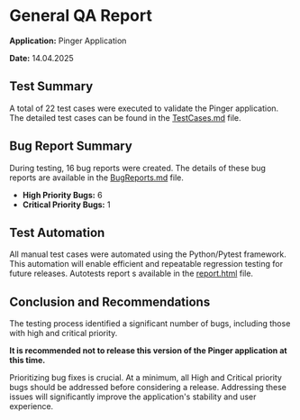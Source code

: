 # General QA Report

**Application:** Pinger Application

**Date:** 14.04.2025

## Test Summary

A total of 22 test cases were executed to validate the Pinger application. The detailed test cases can be found in the [TestCases.md](TestCases.md) file.

## Bug Report Summary

During testing, 16 bug reports were created. The details of these bug reports are available in the [BugReports.md](BugReports.md) file.

* **High Priority Bugs:** 6
* **Critical Priority Bugs:** 1

## Test Automation

All manual test cases were automated using the Python/Pytest framework. This automation will enable efficient and repeatable regression testing for future releases.
Autotests report s available in the [report.html](report.html) file.

## Conclusion and Recommendations

The testing process identified a significant number of bugs, including those with high and critical priority.

**It is recommended not to release this version of the Pinger application at this time.**

Prioritizing bug fixes is crucial. At a minimum, all High and Critical priority bugs should be addressed before considering a release. Addressing these issues will significantly improve the application's stability and user experience.